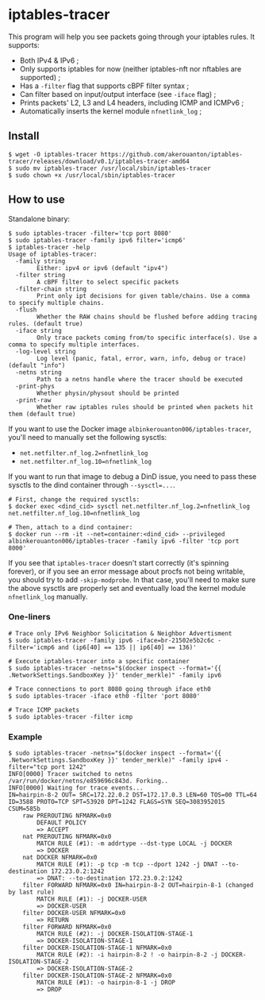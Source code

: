 # iptables-tracer

This program will help you see packets going through your iptables rules. It supports:

* Both IPv4 & IPv6 ;
* Only supports iptables for now (neither iptables-nft nor nftables are supported) ;
* Has a `-filter` flag that supports cBPF filter syntax ;
* Can filter based on input/output interface (see `-iface` flag) ;
* Prints packets' L2, L3 and L4 headers, including ICMP and ICMPv6 ;
* Automatically inserts the kernel module `nfnetlink_log` ;

## Install

```shell
$ wget -O iptables-tracer https://github.com/akerouanton/iptables-tracer/releases/download/v0.1/iptables-tracer-amd64
$ sudo mv iptables-tracer /usr/local/sbin/iptables-tracer
$ sudo chown +x /usr/local/sbin/iptables-tracer
```

## How to use

Standalone binary:

```console
$ sudo iptables-tracer -filter='tcp port 8080'
$ sudo iptables-tracer -family ipv6 filter='icmp6'
$ iptables-tracer -help
Usage of iptables-tracer:
  -family string
    	Either: ipv4 or ipv6 (default "ipv4")
  -filter string
    	A cBPF filter to select specific packets
  -filter-chain string
    	Print only ipt decisions for given table/chains. Use a comma to specify multiple chains.
  -flush
    	Whether the RAW chains should be flushed before adding tracing rules. (default true)
  -iface string
    	Only trace packets coming from/to specific interface(s). Use a comma to specify multiple interfaces.
  -log-level string
    	Log level (panic, fatal, error, warn, info, debug or trace) (default "info")
  -netns string
    	Path to a netns handle where the tracer should be executed
  -print-phys
    	Whether physin/physout should be printed
  -print-raw
    	Whether raw iptables rules should be printed when packets hit them (default true)
```

If you want to use the Docker image `albinkerouanton006/iptables-tracer`, you'll need to manually set the following sysctls:

- `net.netfilter.nf_log.2=nfnetlink_log`
- `net.netfilter.nf_log.10=nfnetlink_log`

If you want to run that image to debug a DinD issue, you need to pass these sysctls to the dind container through `--sysctl=...`.

```console
# First, change the required sysctls:
$ docker exec <dind_cid> sysctl net.netfilter.nf_log.2=nfnetlink_log net.netfilter.nf_log.10=nfnetlink_log

# Then, attach to a dind container:
$ docker run --rm -it --net=container:<dind_cid> --privileged albinkerouanton006/iptables-tracer -family ipv6 -filter 'tcp port 8000'
```

If you see that `iptables-tracer` doesn't start correctly (it's spinning forever), or if you see an error message about procfs not being writable, you should try to add `-skip-modprobe`. In that case, you'll need to make sure the above sysctls are properly set and eventually load the kernel module `nfnetlink_log` manually.

### One-liners

```console
# Trace only IPv6 Neighbor Solicitation & Neighbor Advertisment 
$ sudo iptables-tracer -family ipv6 -iface=br-21502e5b2c6c -filter='icmp6 and (ip6[40] == 135 || ip6[40] == 136)'

# Execute iptables-tracer into a specific container
$ sudo iptables-tracer -netns="$(docker inspect --format='{{ .NetworkSettings.SandboxKey }}' tender_merkle)" -family ipv6

# Trace connections to port 8080 going through iface eth0
$ sudo iptables-tracer -iface eth0 -filter 'port 8080'

# Trace ICMP packets
$ sudo iptables-tracer -filter icmp
```

### Example

```console
$ sudo iptables-tracer -netns="$(docker inspect --format='{{ .NetworkSettings.SandboxKey }}' tender_merkle)" -family ipv4 -filter="tcp port 1242"
INFO[0000] Tracer switched to netns /var/run/docker/netns/e859696c843d. Forking.. 
INFO[0000] Waiting for trace events...                  
IN=hairpin-8-2 OUT= SRC=172.22.0.2 DST=172.17.0.3 LEN=60 TOS=00 TTL=64 ID=3588 PROTO=TCP SPT=53920 DPT=1242 FLAGS=SYN SEQ=3083952015 CSUM=585b 
	raw PREROUTING NFMARK=0x0 
		DEFAULT POLICY
		=> ACCEPT
	nat PREROUTING NFMARK=0x0 
		MATCH RULE (#1): -m addrtype --dst-type LOCAL -j DOCKER
		=> DOCKER
	nat DOCKER NFMARK=0x0 
		MATCH RULE (#1): -p tcp -m tcp --dport 1242 -j DNAT --to-destination 172.23.0.2:1242
		=> DNAT: --to-destination 172.23.0.2:1242
	filter FORWARD NFMARK=0x0 IN=hairpin-8-2 OUT=hairpin-8-1 (changed by last rule)
		MATCH RULE (#1): -j DOCKER-USER
		=> DOCKER-USER
	filter DOCKER-USER NFMARK=0x0 
		=> RETURN
	filter FORWARD NFMARK=0x0 
		MATCH RULE (#2): -j DOCKER-ISOLATION-STAGE-1
		=> DOCKER-ISOLATION-STAGE-1
	filter DOCKER-ISOLATION-STAGE-1 NFMARK=0x0 
		MATCH RULE (#2): -i hairpin-8-2 ! -o hairpin-8-2 -j DOCKER-ISOLATION-STAGE-2
		=> DOCKER-ISOLATION-STAGE-2
	filter DOCKER-ISOLATION-STAGE-2 NFMARK=0x0 
		MATCH RULE (#1): -o hairpin-8-1 -j DROP
		=> DROP
```
